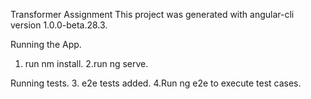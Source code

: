 Transformer Assignment
This project was generated with angular-cli version 1.0.0-beta.28.3.

Running the App. 
1. run nm install. 
2.run ng serve.  
  
Running tests. 
3. e2e tests added. 
4.Run ng e2e to execute test cases. 
